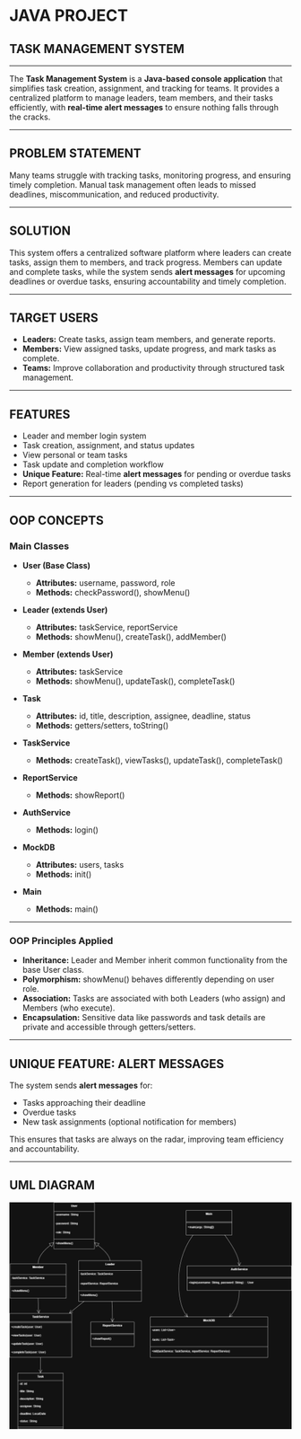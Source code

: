 # JAVA PROJECT  
## TASK MANAGEMENT SYSTEM
---

The **Task Management System** is a **Java-based console application** that simplifies task creation, assignment, and tracking for teams. It provides a centralized platform to manage leaders, team members, and their tasks efficiently, with **real-time alert messages** to ensure nothing falls through the cracks.

---

## PROBLEM STATEMENT

Many teams struggle with tracking tasks, monitoring progress, and ensuring timely completion. Manual task management often leads to missed deadlines, miscommunication, and reduced productivity.

---

## SOLUTION

This system offers a centralized software platform where leaders can create tasks, assign them to members, and track progress. Members can update and complete tasks, while the system sends **alert messages** for upcoming deadlines or overdue tasks, ensuring accountability and timely completion.

---

## TARGET USERS

- **Leaders:** Create tasks, assign team members, and generate reports.  
- **Members:** View assigned tasks, update progress, and mark tasks as complete.  
- **Teams:** Improve collaboration and productivity through structured task management.

---

## FEATURES

- Leader and member login system  
- Task creation, assignment, and status updates  
- View personal or team tasks  
- Task update and completion workflow  
- **Unique Feature:** Real-time **alert messages** for pending or overdue tasks  
- Report generation for leaders (pending vs completed tasks)

---

## OOP CONCEPTS

### Main Classes

- **User (Base Class)**  
  - **Attributes:** username, password, role  
  - **Methods:** checkPassword(), showMenu()  

- **Leader (extends User)**  
  - **Attributes:** taskService, reportService  
  - **Methods:** showMenu(), createTask(), addMember()  

- **Member (extends User)**  
  - **Attributes:** taskService  
  - **Methods:** showMenu(), updateTask(), completeTask()  

- **Task**  
  - **Attributes:** id, title, description, assignee, deadline, status  
  - **Methods:** getters/setters, toString()  

- **TaskService**  
  - **Methods:** createTask(), viewTasks(), updateTask(), completeTask()  

- **ReportService**  
  - **Methods:** showReport()  

- **AuthService**  
  - **Methods:** login()  

- **MockDB**  
  - **Attributes:** users, tasks  
  - **Methods:** init()  

- **Main**  
  - **Methods:** main()  

---

### OOP Principles Applied

- **Inheritance:** Leader and Member inherit common functionality from the base User class.  
- **Polymorphism:** showMenu() behaves differently depending on user role.  
- **Association:** Tasks are associated with both Leaders (who assign) and Members (who execute).  
- **Encapsulation:** Sensitive data like passwords and task details are private and accessible through getters/setters.  

---

## UNIQUE FEATURE: ALERT MESSAGES

The system sends **alert messages** for:  

- Tasks approaching their deadline  
- Overdue tasks  
- New task assignments (optional notification for members)  

This ensures that tasks are always on the radar, improving team efficiency and accountability.

---


## UML DIAGRAM

![image alt](https://github.com/krishnnavarun/Java-Project/blob/06b11336473881f4705bd466e3604cef4f10b8fb/UML%20diagram.png)
